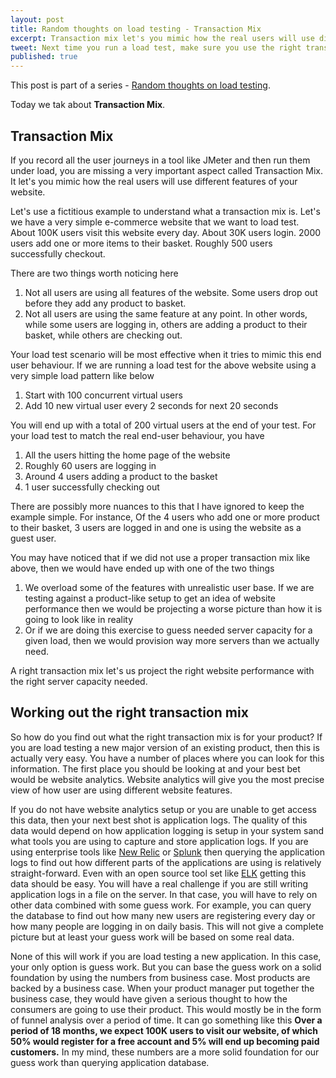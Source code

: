 ```yaml
---
layout: post
title: Random thoughts on load testing - Transaction Mix
excerpt: Transaction mix let's you mimic how the real users will use different features of your website. A right transaction mix let's us project the right website performance with the right server capacity needed.
tweet: Next time you run a load test, make sure you use the right transaction mix
published: true
---
```


This post is part of a series - [Random thoughts on load testing](http://chatekar.com/random-thoughts-on-load-testing/). 

Today we tak about __Transaction Mix__. 

## Transaction Mix

If you record all the user journeys in a tool like JMeter and then run them under load, you are missing a very important aspect called Transaction Mix. It let's you mimic how the real users will use different features of your website. 

Let's use a fictitious example to understand what a transaction mix is. Let's we have a very simple e-commerce website that we want to load test. About 100K users visit this website every day. About 30K users login. 2000 users add one or more items to their basket. Roughly 500 users successfully checkout. 

There are two things worth noticing here

1. Not all users are using all features of the website. Some users drop out before they add any product to basket. 
2. Not all users are using the same feature at any point. In other words, while some users are logging in, others are adding a product to their basket, while others are checking out. 

Your load test scenario will be most effective when it tries to mimic this end user behaviour. If we are running a load test for the above website using a very simple load pattern like below

1. Start with 100 concurrent virtual users
2. Add 10 new virtual user every 2 seconds for next 20 seconds

You will end up with a total of 200 virtual users at the end of your test. For your load test to match the real end-user behaviour, you have 

1. All the users hitting the home page of the website 
2. Roughly 60 users are logging in
3. Around 4 users adding a product to the basket
4. 1 user successfully checking out

There are possibly more nuances to this that I have ignored to keep the example simple. For instance, Of the 4 users who add one or more product to their basket, 3 users are logged in and one is using the website as a guest user. 

You may have noticed that if we did not use a proper transaction mix like above, then we would have ended up with one of the two things

1. We overload some of the features with unrealistic user base. If we are testing against a product-like setup to get an idea of website performance then we would be projecting a worse picture than how it is going to look like in reality
2. Or if we are doing this exercise to guess needed server capacity for a given load, then we would provision way more servers than we actually need.

A right transaction mix let's us project the right website performance with the right server capacity needed. 

## Working out the right transaction mix

So how do you find out what the right transaction mix is for your product? If you are load testing a new major version of an existing product, then this is actually very easy. You have a number of places where you can look for this information. The first place you should be looking at and your best bet would be website analytics. Website analytics will give you the most precise view of how user are using different website features. 

If you do not have website analytics setup or you are unable to get access this data, then your next best shot is application logs. The quality of this data would depend on how application logging is setup in your system sand what tools you are using to capture and store application logs. If you are using enterprise tools like [New Relic](https://newrelic.com/) or [Splunk](https://www.splunk.com/) then querying the application logs to find out how different parts of the applications are using is relatively straight-forward. Even with an open source tool set like [ELK](https://www.elastic.co/webinars/introduction-elk-stack) getting this data should be easy. You will have a real challenge if you are still writing application logs in a file on the server. In that case, you will have to rely on other data combined with some guess work. For example, you can query the database to find out how many new users are registering every day or how many people are logging in on daily basis. This will not give a complete picture but at least your guess work will be based on some real data. 

None of this will work if you are load testing a new application. In this case, your only option is guess work. But you can base the guess work on a solid foundation by using the numbers from business case. Most products are backed by a business case. When your product manager put together the business case, they would have given a serious thought to how the consumers are going to use their product. This would mostly be in the form of funnel analysis over a period of time. It can go something like this __Over a period of 18 months, we expect 100K users to visit our website, of which 50% would register for a free account and 5% will end up becoming paid customers.__ In my mind, these numbers are a more solid foundation for our guess work than querying application database.



